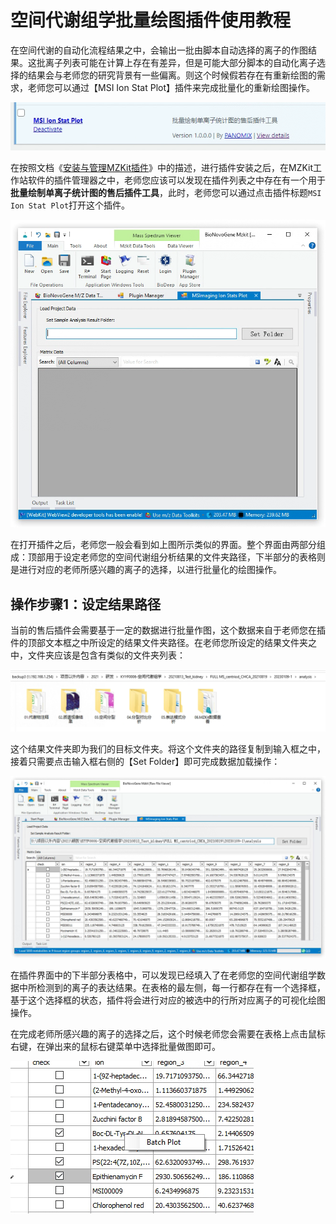# 空间代谢组学批量绘图插件使用教程

<!-- 2023-01-10 -->

在空间代谢的自动化流程结果之中，会输出一批由脚本自动选择的离子的作图结果。这批离子列表可能在计算上存在有差异，但是可能大部分脚本的自动化离子选择的结果会与老师您的研究背景有一些偏离。则这个时候假若存在有重新绘图的需求，老师您可以通过【MSI Ion Stat Plot】插件来完成批量化的重新绘图操作。

![](images/plugins/MSI_ion_stat_plot_plugin.PNG)

在按照文档《[安装与管理MZKit插件](/zh/#install_plugin)》中的描述，进行插件安装之后，在MZKit工作站软件的插件管理器之中，老师您应该可以发现在插件列表之中存在有一个用于**批量绘制单离子统计图的售后插件工具**，此时，老师您可以通过点击插件标题``MSI Ion Stat Plot``打开这个插件。

![](images/plugins/MSI_ion_plot_plugin.PNG)

在打开插件之后，老师您一般会看到如上图所示类似的界面。整个界面由两部分组成：顶部用于设定老师您的空间代谢组分析结果的文件夹路径，下半部分的表格则是进行对应的老师所感兴趣的离子的选择，以进行批量化的绘图操作。

## 操作步骤1：设定结果路径

当前的售后插件会需要基于一定的数据进行批量作图，这个数据来自于老师您在插件的顶部文本框之中所设定的结果文件夹路径。在老师您所设定的结果文件夹之中，文件夹应该是包含有类似的文件夹列表：

![](images/plugins/analysis_folder.PNG)

这个结果文件夹即为我们的目标文件夹。将这个文件夹的路径复制到输入框之中，接着只需要点击输入框右侧的【Set Folder】即可完成数据加载操作：

![](images/plugins/load_analysis_data.PNG)

在插件界面中的下半部分表格中，可以发现已经填入了在老师您的空间代谢组学数据中所检测到的离子的表达结果。在表格的最左侧，每一行都存在有一个选择框，基于这个选择框的状态，插件将会进行对应的被选中的行所对应离子的可视化绘图操作。

在完成老师所感兴趣的离子的选择之后，这个时候老师您会需要在表格上点击鼠标右键，在弹出来的鼠标右键菜单中选择批量做图即可。

![](images/plugins/batch_plot.PNG)